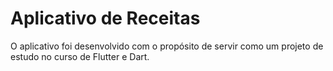 # Aplicativo de Receitas

O aplicativo foi desenvolvido com o propósito de servir como um projeto de estudo no curso de Flutter e Dart.
